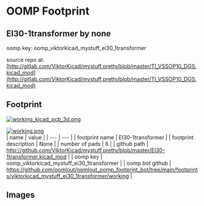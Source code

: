 # OOMP Footprint  
## EI30-1transformer  by none  
  
oomp key: oomp_viktorkicad_mystuff_ei30_1transformer  
  
source repo at: [http://gitlab.com/ViktorKicad/mystuff.pretty/blob/master/TI_VSSOP10_DGS.kicad_mod](http://gitlab.com/ViktorKicad/mystuff.pretty/blob/master/TI_VSSOP10_DGS.kicad_mod)  
## Footprint  
  
[![working_kicad_pcb_3d.png](working_kicad_pcb_3d_600.png)](working_kicad_pcb_3d.png)  
  
[![working.png](working_600.png)](working.png)  
| name | value | 
| --- | --- | 
| footprint name | EI30-1transformer | 
| footprint description | None | 
| number of pads | 6 | 
| github path | http://github.com/ViktorKicad/mystuff.pretty/blob/master/EI30-1transformer.kicad_mod | 
| oomp key | oomp_viktorkicad_mystuff_ei30_1transformer | 
| oomp bot github | https://github.com/oomlout/oomlout_oomp_footprint_bot/tree/main/footprints/viktorkicad_mystuff_ei30_1transformer/working | 
## Images  
